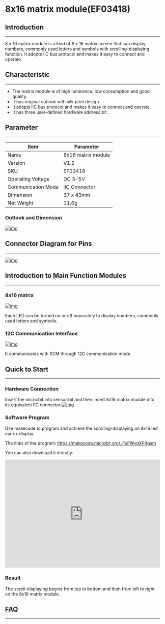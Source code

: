 # 8x16 matrix module(EF03418)

##  Introduction
---

8 x 16 matrix module is a kind of 8 x 16 matrix screen that can display numbers, commonly used letters and symbols with scrolling-displaying function. It adopts IIC bus protocol and makes it easy to connect and operate.

## Characteristic
---

- The matrix module is of high luminance, low consumption and good quality.
- It has original outlook with silk print design.
- It adopts IIC bus protocol and makes it easy to connect and operate.
- It has three user-defined hardware address bit .

## Parameter
---

| Item               | Parameter          |
| ------------------ | ------------------ |
| Name               | 8x16 matrix module |
| Version            | V1.2               |
| SKU                | EF03418            |
| Operating Voltage  | DC 3-5V            |
| Communication Mode | IIC Connector      |
| Dimension          | 37 x 43mm          |
| Net Weight         | 11.6g              |

### Outlook and Dimension

[![img](https://camo.githubusercontent.com/6c755db5c526672fcc67b12653d60c2e12f2993c/68747470733a2f2f692e696d6775722e636f6d2f45434d357747562e706e67)](https://camo.githubusercontent.com/6c755db5c526672fcc67b12653d60c2e12f2993c/68747470733a2f2f692e696d6775722e636f6d2f45434d357747562e706e67)

## Connector Diagram for Pins
---
[![img](https://camo.githubusercontent.com/5c37fab4d068c788cee54ac92dceed27608f4653/68747470733a2f2f692e696d6775722e636f6d2f6c467a6d5531442e706e67)](https://camo.githubusercontent.com/5c37fab4d068c788cee54ac92dceed27608f4653/68747470733a2f2f692e696d6775722e636f6d2f6c467a6d5531442e706e67)

## Introduction to Main Function Modules
---

###  8x16 matrix

[![img](https://camo.githubusercontent.com/718ac7000f2355134e40f3148043c4814cc7f85b/68747470733a2f2f692e696d6775722e636f6d2f56644a4d515a4d2e706e67)](https://camo.githubusercontent.com/718ac7000f2355134e40f3148043c4814cc7f85b/68747470733a2f2f692e696d6775722e636f6d2f56644a4d515a4d2e706e67) 

Each LED can be turned on or off separately to display numbers, commonly used letters and symbols.

### 12C Communication Interface 

[![img](https://camo.githubusercontent.com/be79cc35ed8df51deb67928c23984482425ed00b/68747470733a2f2f692e696d6775722e636f6d2f673932706852332e706e67)](https://camo.githubusercontent.com/be79cc35ed8df51deb67928c23984482425ed00b/68747470733a2f2f692e696d6775722e636f6d2f673932706852332e706e67) 

It communicates with SCM through 12C communication mode.

## Quick to Start
---

### Hardware Connection

Insert the micro:bit into sensor:bit and then insert 8x16 matrix module into its equivalent IIC connector.[![img](https://camo.githubusercontent.com/0e91bc3019d4bdcf64feb2a7f8e9d4029fb2ac0e/68747470733a2f2f692e696d6775722e636f6d2f7957414b79764f2e6a7067)](https://camo.githubusercontent.com/0e91bc3019d4bdcf64feb2a7f8e9d4029fb2ac0e/68747470733a2f2f692e696d6775722e636f6d2f7957414b79764f2e6a7067)

### Software Program

Use makecode to program and achieve the scrolling-displaying on 8x16 led matrix display. 

The links of the program: <https://makecode.microbit.org/_FsFWvpXP4gsm>

You can also download it directly:

<div style="position:relative;height:0;padding-bottom:70%;overflow:hidden;"><iframe style="position:absolute;top:0;left:0;width:100%;height:100%;" src="https://makecode.microbit.org/#pub:_R8RbWkh6pTP0" frameborder="0" sandbox="allow-popups allow-forms allow-scripts allow-same-origin"></iframe></div>

### Result

The scroll-displaying begins from top to bottom and then from left to right on the 8x16 matrix module.

## FAQ
---
